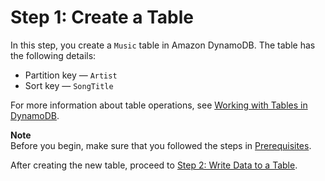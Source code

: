 # Step 1: Create a Table<a name="getting-started-step-1"></a>

In this step, you create a `Music` table in Amazon DynamoDB\. The table has the following details:
+ Partition key — `Artist`
+ Sort key — `SongTitle`

For more information about table operations, see [Working with Tables in DynamoDB](WorkingWithTables.md)\. 

**Note**  
Before you begin, make sure that you followed the steps in [Prerequisites](GettingStarted.SettingUp.DynamoWebService.md)\.

After creating the new table, proceed to [Step 2: Write Data to a Table](getting-started-step-2.md)\.
